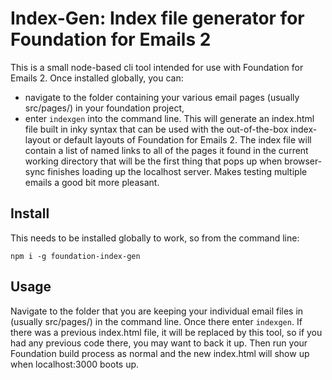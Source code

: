# Index-Gen: Index file generator for Foundation for Emails 2

This is a small node-based cli tool intended for use with Foundation for Emails 2. Once installed globally, you can:
* navigate to the folder containing your various email pages (usually src/pages/) in your foundation project,
* enter `indexgen` into the command line.
This will generate an index.html file built in inky syntax that can be used with the out-of-the-box index-layout or default layouts of Foundation for Emails 2. The index file will contain a list of named links to all of the pages it found in the current working directory that will be the first thing that pops up when browser-sync finishes loading up the localhost server. Makes testing multiple emails a good bit more pleasant.

## Install

This needs to be installed globally to work, so from the command line:

```npm i -g foundation-index-gen```

## Usage

Navigate to the folder that you are keeping your individual email files in (usually src/pages/) in the command line. Once there enter `indexgen`. If there was a previous index.html file, it will be replaced by this tool, so if you had any previous code there, you may want to back it up. Then run your Foundation build process as normal and the new index.html will show up when localhost:3000 boots up.
